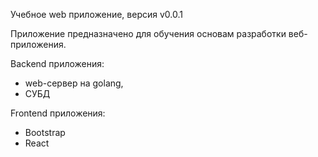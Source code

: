 Учебное web приложение, версия v0.0.1

Приложение предназначено для обучения основам разработки веб-приложения. 

Backend приложения:
- web-сервер на golang,
- СУБД

Frontend приложения:
- Bootstrap
- React

